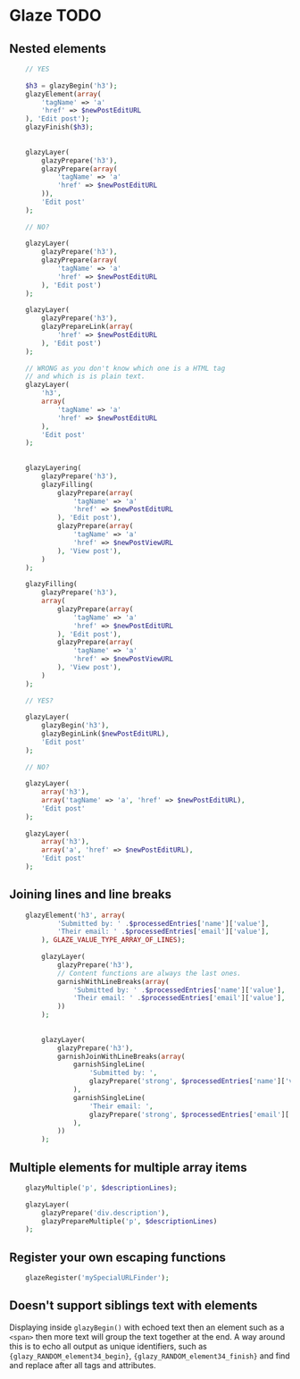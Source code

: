 Glaze TODO
=====

## Nested elements

```php
	// YES
	
	$h3 = glazyBegin('h3');
	glazyElement(array(
		'tagName' => 'a'
		'href' => $newPostEditURL
	), 'Edit post');
	glazyFinish($h3);
	
	
	glazyLayer(
		glazyPrepare('h3'),
		glazyPrepare(array(
			'tagName' => 'a'
			'href' => $newPostEditURL
		)),
		'Edit post'
	);
	
	// NO?
	
	glazyLayer(
		glazyPrepare('h3'),
		glazyPrepare(array(
			'tagName' => 'a'
			'href' => $newPostEditURL
		), 'Edit post')
	);
	
	glazyLayer(
		glazyPrepare('h3'),
		glazyPrepareLink(array(
			'href' => $newPostEditURL
		), 'Edit post')
	);
	
	// WRONG as you don't know which one is a HTML tag
	// and which is is plain text.
	glazyLayer(
		'h3',
		array(
			'tagName' => 'a'
			'href' => $newPostEditURL
		),
		'Edit post'
	);
	
	
	glazyLayering(
		glazyPrepare('h3'),
		glazyFilling(
			glazyPrepare(array(
				'tagName' => 'a'
				'href' => $newPostEditURL
			), 'Edit post'),
			glazyPrepare(array(
				'tagName' => 'a'
				'href' => $newPostViewURL
			), 'View post'),
		)
	);
	
	glazyFilling(
		glazyPrepare('h3'),
		array(
			glazyPrepare(array(
				'tagName' => 'a'
				'href' => $newPostEditURL
			), 'Edit post'),
			glazyPrepare(array(
				'tagName' => 'a'
				'href' => $newPostViewURL
			), 'View post'),
		)
	);
	
	// YES?
	
	glazyLayer(
		glazyBegin('h3'),
		glazyBeginLink($newPostEditURL),
		'Edit post'
	);
	
	// NO?
	
	glazyLayer(
		array('h3'),
		array('tagName' => 'a', 'href' => $newPostEditURL),
		'Edit post'
	);
	
	glazyLayer(
		array('h3'),
		array('a', 'href' => $newPostEditURL),
		'Edit post'
	);
```

## Joining lines and line breaks

```php	
	glazyElement('h3', array(
			'Submitted by: ' .$processedEntries['name']['value'],
			'Their email: ' .$processedEntries['email']['value'],
		), GLAZE_VALUE_TYPE_ARRAY_OF_LINES);
	
		glazyLayer(
			glazyPrepare('h3'),
			// Content functions are always the last ones.
			garnishWithLineBreaks(array(
				'Submitted by: ' .$processedEntries['name']['value'],
				'Their email: ' .$processedEntries['email']['value'],
			))
		);
	
	
		glazyLayer(
			glazyPrepare('h3'),
			garnishJoinWithLineBreaks(array(
				garnishSingleLine(
					'Submitted by: ',
					glazyPrepare('strong', $processedEntries['name']['value'])
				),
				garnishSingleLine(
					'Their email: ',
					glazyPrepare('strong', $processedEntries['email']['value'])
				),
			))
		);
```

## Multiple elements for multiple array items
```php
	glazyMultiple('p', $descriptionLines);
	
	glazyLayer(
		glazyPrepare('div.description'),
		glazyPrepareMultiple('p', $descriptionLines)
	);
```

## Register your own escaping functions
```php
	glazeRegister('mySpecialURLFinder');
```

## Doesn't support siblings text with elements

Displaying inside `glazyBegin()` with echoed text then an element such as a `<span>` then more text will group the text together at the end. A way around this is to echo all output as unique identifiers, such as `{glazy_RANDOM_element34_begin}`, `{glazy_RANDOM_element34_finish}` and find and replace after all tags and attributes.
